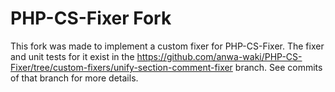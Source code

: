 # PHP-CS-Fixer Fork

This fork was made to implement a custom fixer for PHP-CS-Fixer.
The fixer and unit tests for it exist in the https://github.com/anwa-waki/PHP-CS-Fixer/tree/custom-fixers/unify-section-comment-fixer branch. See commits of that branch for more details.
